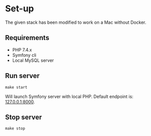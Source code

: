 # Set-up

The given stack has been modified to work on a Mac without Docker.

## Requirements

* PHP 7.4.x
* Symfony cli
* Local MySQL server

## Run server

    make start

Will launch Symfony server with local PHP. Default endpoint is: [127.0.0.1:8000](http://127.0.0.1:8000).

## Stop server

    make stop
